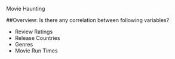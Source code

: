 Movie Haunting 

##Overview:
Is there any correlation between following variables? 
- Review Ratings
- Release Countries 
- Genres
- Movie Run Times
  

